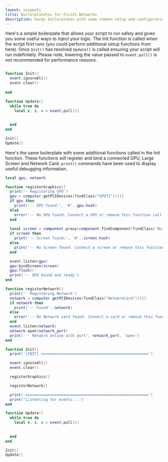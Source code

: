 ```yaml
---
layout: snippets
title: Boilerplatetes for FicsIt-Networks
description: Handy boilerplates with some common setup and configuration functions to bring your graphics and network cards online
---
```


Here's a simple boilerplate that allows your script to run safely and gives you some useful ways to inject your logic. The Init function is called when the script first runs (you could perform additional setup functions from here). Once `Init()` has resolved `Update()` is called ensuring your script will run indefinitely. Please note, lowering the value passed to `event.pull()` is not recommended for performance reasons.

```lua

function Init()
  event.ignoreAll()
  event.clear()
  
end

function Update()
  while true do
    local e, s, v = event.pull(1)
   
   
  end
end

Init()
Update()
```

Here's the same boilerplate with some additional functions called in the Init function. These functions will register and bind a connected GPU, Large Screen and Network Card. `print()` commands have been used to display useful debugging information.

```lua
local gpu, network

function registerGraphics()
  print('- Registering GPU')
  gpu = computer.getPCIDevices(findClass("GPUT1"))[1]
  if gpu then 
    print('-- GPU found:', '#'..gpu.hash)
  else
    error('-- No GPU found. Connect a GPU or remove this function call.')
  end
  
  local screen = component.proxy(component.findComponent(findClass('Build_Screen_C')))[1]
  if screen then
    print('-- Screen found:', '#'..screen.hash)
  else
    print('-- No Screen found. Connect a screen or remove this function call')
  end

  event.listen(gpu)  
  gpu:bindScreen(screen)  
  gpu:flush()
  print('-- GPU bound and ready')
end

function registerNetwork()
  print('- Registering Network')
  network = computer.getPCIDevices(findClass("NetworkCard"))[1]
  if network then 
    print('-- Found', network)
  else
    error('-- No Network card found. Connect a card or remove this function call.')
  end
  event.listen(network)
  network:open(network_port)
  print('-- Network online with port', network_port, 'open')
end

function Init()
  print('[INIT] ================================================')

  event.ignoreAll()
  event.clear()

  registerGraphics()

  registerNetwork()

  print('=======================================================')
  print('Listenting for events...')
end

function Update()
  while true do
    local e, s, v = event.pull(1)
   
   
  end
end

Init()
Update()
```
